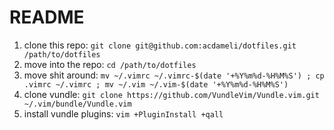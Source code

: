 README
======

1. clone this repo: `git clone git@github.com:acdameli/dotfiles.git /path/to/dotfiles`
2. move into the repo: `cd /path/to/dotfiles`
2. move shit around: `mv ~/.vimrc ~/.vimrc-$(date '+%Y%m%d-%H%M%S') ; cp .vimrc ~/.vimrc ; mv ~/.vim ~/.vim-$(date '+%Y%m%d-%H%M%S')`
3. clone vundle: `git clone https://github.com/VundleVim/Vundle.vim.git ~/.vim/bundle/Vundle.vim`
4. install vundle plugins: `vim +PluginInstall +qall`
